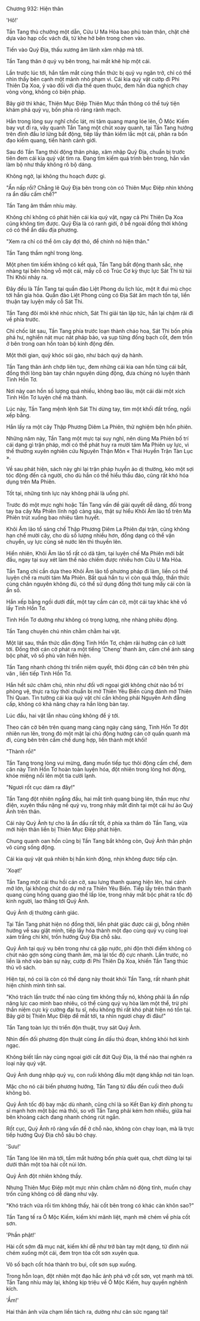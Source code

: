 




Chương 932: Hiện thân


'Hô!'

Tần Tang thủ chưởng một dẫn, Cửu U Ma Hỏa bao phủ toàn thân, chặt chẽ dựa vào hạp cốc vách đá, từ khe hở bên trong chen vào.

Tiến vào Quỷ Địa, thấu xương âm lãnh xâm nhập mà tới.

Tần Tang thân ở quỷ vụ bên trong, hai mắt khẽ híp một cái.

Lần trước lúc tới, hắn tầm mắt cùng thần thức bị quỷ vụ ngăn trở, chỉ có thể nhìn thấy bên cạnh một mảnh nhỏ phạm vi. Cái kia quỷ vật cướp đi Phi Thiên Dạ Xoa, ỷ vào đối với địa thế quen thuộc, đem hắn đùa nghịch chạy vòng vòng, không có biện pháp.

Bây giờ thì khác, Thiên Mục Điệp Thiên Mục thần thông có thể tuỳ tiện khám phá quỷ vụ, bốn phía rõ ràng rành mạch.

Hắn trong lòng suy nghĩ chốc lát, mi tâm quang mang lóe lên, Ô Mộc Kiếm bay vụt đi ra, vây quanh Tần Tang một chút xoay quanh, tại Tần Tang hướng trên đỉnh đầu lơ lửng bất động, tiếp lấy thân kiếm lắc một cái, phân ra bốn đạo kiếm quang, tiến hành cảnh giới.

Sau đó Tần Tang thôi động thân pháp, xâm nhập Quỷ Địa, chuẩn bị trước tiên đem cái kia quỷ vật tìm ra. Đang tìm kiếm quá trình bên trong, hắn vẫn làm bộ như thấy không rõ bộ dáng.

Không ngờ, lại không thu hoạch được gì.

"Ẩn nấp rồi? Chẳng lẽ Quỷ Địa bên trong còn có Thiên Mục Điệp nhìn không ra ẩn dấu cấm chế?"

Tần Tang âm thầm nhíu mày.

Không chỉ không có phát hiện cái kia quỷ vật, ngay cả Phi Thiên Dạ Xoa cũng không tìm được. Quỷ Địa là có ranh giới, ở bề ngoài đồng thời không có có thể ẩn dấu địa phương.

"Xem ra chỉ có thể ôm cây đợi thỏ, để chính nó hiện thân."

Tần Tang thầm nghĩ trong lòng.

Một phen tìm kiếm không có kết quả, Tần Tang bất động thanh sắc, nhẹ nhàng tại bên hông vỗ một cái, mấy cỗ có Trúc Cơ kỳ thực lực Sát Thi từ túi Thi Khôi nhảy ra.

Đây đều là Tần Tang tại quần đảo Liệt Phong du lịch lúc, một ít đui mù chọc tới hắn gia hỏa. Quần đảo Liệt Phong cũng có Địa Sát âm mạch tồn tại, liền thuận tay luyện mấy cỗ Sát Thi.

Tần Tang đôi môi khẽ nhúc nhích, Sát Thi giải tán lập tức, hắn lại chậm rãi đi về phía trước.

Chỉ chốc lát sau, Tần Tang phía trước loạn thành cháo hoa, Sát Thi bốn phía phá hư, nghiền nát mục nát pháp bảo, va sụp từng đống bạch cốt, đem trốn ở bên trong oan hồn toàn bộ kinh động đến.

Một thời gian, quỷ khóc sói gào, như bách quỷ dạ hành.

Tần Tang thân ảnh chớp liên tục, đem những cái kia oan hồn từng cái bắt, đồng thời lòng bàn tay chân nguyên dũng động, đưa chúng nó luyện thành Tinh Hồn Tơ.

Nơi này oan hồn số lượng quá nhiều, không bao lâu, một cái dài một xích Tinh Hồn Tơ luyện chế mà thành.

Lúc này, Tần Tang mệnh lệnh Sát Thi dừng tay, tìm một khối đất trống, ngồi xếp bằng.

Hắn lấy ra một cây Thập Phương Diêm La Phiên, thử nghiệm bện hồn phiên.

Những năm này, Tần Tang một mực tại suy nghĩ, nên dùng Ma Phiên bố trí cái dạng gì trận pháp, mới có thể phát huy ra mười tám Ma Phiên uy lực, vì thế thường xuyên nghiên cứu Nguyên Thận Môn « Thái Huyền Trận Tàn Lục ».

Về sau phát hiện, sách này ghi lại trận pháp huyền ảo dị thường, kéo một sợi tóc động đến cả người, cho dù hắn có thể hiểu thấu đáo, cũng rất khó hóa dụng trên Ma Phiên.

Tốt tại, những tinh lực này không phải là uổng phí.

Trước đó một mực nghi hoặc Tần Tang vấn đề giải quyết dễ dàng, đối trong tay ba cây Ma Phiên lĩnh ngộ càng sâu, thật sự hiểu Khôi Âm lão tổ trên Ma Phiên trút xuống bao nhiêu tâm huyết.

Khôi Âm lão tổ sáng chế Thập Phương Diêm La Phiên đại trận, cũng không hạn chế mười cây, cho dù số lượng nhiều hơn, đồng dạng có thể vận chuyển, uy lực cũng sẽ nước lên thì thuyền lên.

Hiển nhiên, Khôi Âm lão tổ rất có dã tâm, tại luyện chế Ma Phiên mới bắt đầu, ngay tại suy xét làm thế nào chiếm được nhiều hơn Cửu U Ma Hỏa.

Tần Tang chỉ cần dựa theo Khôi Âm lão tổ phương pháp đi làm, liền có thể luyện chế ra mười tám Ma Phiên. Bất quá hắn tu vi còn quá thấp, thần thức cùng chân nguyên không đủ, có thể sử dụng đồng thời tung mấy cái còn là ẩn số.

Hắn xếp bằng ngồi dưới đất, một tay cầm cán cờ, một cái tay khác khẽ vồ lấy Tinh Hồn Tơ.

Tinh Hồn Tơ dường như không có trọng lượng, nhẹ nhàng phiêu động.

Tần Tang chuyên chú nhìn chằm chằm hai vật.

Một lát sau, thần thức dẫn động Tinh Hồn Tơ, chậm rãi hướng cán cờ lướt tới. Đồng thời cán cờ phát ra một tiếng 'Cheng' thanh âm, cấm chế ánh sáng bộc phát, vô số phù văn hiển hiện.

Tần Tang nhanh chóng thi triển niệm quyết, thôi động cán cờ bên trên phù văn , liền tiếp Tinh Hồn Tơ.

Hắn hết sức chăm chú, nhìn như đối với ngoại giới không chút nào bố trí phòng vệ, thực ra tùy thời chuẩn bị mở Thiên Yêu Biến cùng đánh mở Thiên Thi Quan. Tin tưởng cái kia quỷ vật chỉ cần không phải Nguyên Anh đẳng cấp, không có khả năng chạy ra hắn lòng bàn tay.

Lúc đầu, hai vật lẫn nhau cũng không để ý tới.

Theo cán cờ bên trên quang mang càng ngày càng sáng, Tinh Hồn Tơ đột nhiên run lên, trong đó một mặt lại chủ động hướng cán cờ quấn quanh mà đi, cùng bên trên cấm chế dung hợp, liền thành một khối!

"Thành rồi!"

Tần Tang trong lòng vui mừng, đang muốn tiếp tục thôi động cấm chế, đem căn này Tinh Hồn Tơ hoàn toàn luyện hóa, đột nhiên trong lòng hơi động, khóe miệng nổi lên một tia cười lạnh.

"Ngươi rốt cục dám ra đây!"

Tần Tang đột nhiên ngẩng đầu, hai mắt tinh quang bùng lên, thần mục như điện, xuyên thấu nặng nề quỷ vụ, trong nháy mắt đính tại một cái hư ảo Quỷ Ảnh trên thân.

Cái này Quỷ Ảnh tự cho là ẩn dấu rất tốt, ở phía xa thăm dò Tần Tang, vừa mới hiện thân liền bị Thiên Mục Điệp phát hiện.

Chung quanh oan hồn cũng bị Tần Tang bắt không còn, Quỷ Ảnh thân phận vô cùng sống động.

Cái kia quỷ vật quả nhiên bị hắn kinh động, nhịn không được tiếp cận.

'Xoạt!'

Tần Tang một cái thu hồi cán cờ, sau lưng thanh quang hiện lên, hai cánh mở lớn, lại không chút do dự mở ra Thiên Yêu Biến. Tiếp lấy trên thân thanh quang cùng hồng quang giao thế lấp lóe, trong nháy mắt bộc phát ra tốc độ kinh người, lao thẳng tới Quỷ Ảnh.

Quỷ Ảnh dị thường cảnh giác.

Tại Tần Tang phát hiện nó đồng thời, liền phát giác được cái gì, bỗng nhiên hướng về sau giật mình, tiếp lấy hóa thành một đạo cùng quỷ vụ cùng loại xám trắng chi khí, trốn hướng Quỷ Địa chỗ sâu.

Quỷ Ảnh tại quỷ vụ bên trong như cá gặp nước, phi độn thời điểm không có chút nào gợn sóng cùng thanh âm, mà lại tốc độ cực nhanh. Lần trước, nó liền là nhờ vào bản sự này, cướp đi Phi Thiên Dạ Xoa, khiến Tần Tang thúc thủ vô sách.

Hiện tại, nó coi là còn có thể dạng này thoát khỏi Tần Tang, rất nhanh phát hiện chính mình tính sai.

"Khó trách lần trước thế nào cũng tìm không thấy nó, không phải là ẩn nấp năng lực cao minh bao nhiêu, có thể cùng quỷ vụ hòa làm một thể, trừ phi thần niệm cực kỳ cường đại tu sĩ, nếu không thì rất khó phát hiện nó tồn tại. Bây giờ bị Thiên Mục Điệp để mắt tới, ta nhìn ngươi chạy đi đâu!"

Tần Tang toàn lực thi triển độn thuật, truy sát Quỷ Ảnh.

Nhìn đến đối phương độn thuật cùng ẩn dấu thủ đoạn, không khỏi hơi kinh ngạc.

Không biết lần này cùng ngoại giới cắt đứt Quỷ Địa, là thế nào thai nghén ra loại này quỷ vật.

Quỷ Ảnh dung nhập quỷ vụ, con ruồi không đầu một dạng khắp nơi tán loạn.

Mặc cho nó cải biến phương hướng, Tần Tang từ đầu đến cuối theo đuổi không bỏ.

Quỷ Ảnh tốc độ bay mặc dù nhanh, cũng chỉ là so Kết Đan kỳ đỉnh phong tu sĩ mạnh hơn một bậc mà thôi, so với Tần Tang phải kém hơn nhiều, giữa hai bên khoảng cách đang nhanh chóng rút ngắn.

Rốt cục, Quỷ Ảnh rõ ràng vấn đề ở chỗ nào, không còn chạy loạn, mà là trực tiếp hướng Quỷ Địa chỗ sâu bỏ chạy.

'Sưu!'

Tần Tang lóe lên mà tới, tầm mắt hướng bốn phía quét qua, chợt dừng lại tại dưới thân một tòa hài cốt núi lớn.

Quỷ Ảnh đột nhiên không thấy.

Nhưng Thiên Mục Điệp một mực nhìn chằm chằm nó động tĩnh, muốn chạy trốn cũng không có dễ dàng như vậy.

"Khó trách vừa rồi tìm không thấy, hài cốt bên trong có khác càn khôn sao?"

Tần Tang tế ra Ô Mộc Kiếm, kiếm khí mãnh liệt, mạnh mẽ chém về phía cốt sơn.

'Phần phật!'

Hài cốt sớm đã mục nát, kiếm khí dễ như trở bàn tay một dạng, từ đỉnh núi chém xuống một cái, đem trọn tòa cốt sơn xuyên qua.

Vô số bạch cốt hóa thành tro bụi, cốt sơn sụp xuống.

Trong hỗn loạn, đột nhiên một đạo hắc ảnh phá vỡ cốt sơn, vọt mạnh mà tới. Tần Tang nhíu mày lại, không kịp triệu về Ô Mộc Kiếm, huy quyền nghênh kích.

'Ầm!'

Hai thân ảnh vừa chạm liền tách ra, dường như cân sức ngang tài!




